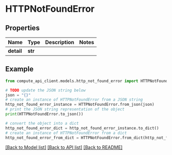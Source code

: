 # HTTPNotFoundError


## Properties

Name | Type | Description | Notes
------------ | ------------- | ------------- | -------------
**detail** | **str** |  | 

## Example

```python
from compute_api_client.models.http_not_found_error import HTTPNotFoundError

# TODO update the JSON string below
json = "{}"
# create an instance of HTTPNotFoundError from a JSON string
http_not_found_error_instance = HTTPNotFoundError.from_json(json)
# print the JSON string representation of the object
print(HTTPNotFoundError.to_json())

# convert the object into a dict
http_not_found_error_dict = http_not_found_error_instance.to_dict()
# create an instance of HTTPNotFoundError from a dict
http_not_found_error_from_dict = HTTPNotFoundError.from_dict(http_not_found_error_dict)
```
[[Back to Model list]](../README.md#documentation-for-models) [[Back to API list]](../README.md#documentation-for-api-endpoints) [[Back to README]](../README.md)


